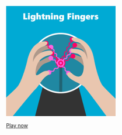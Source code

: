 <img src="lightning_fingers.png" style="width:300px">

[Play now](//jonashw.github.io/p5js_lightning_fingers)
